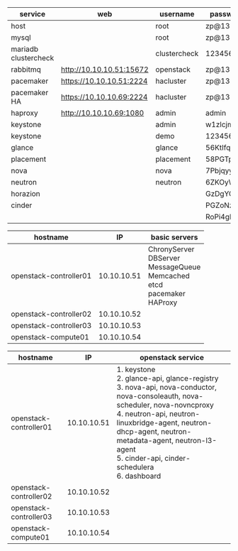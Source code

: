 |service|web|username|password|
|---|---|---|---|
|host||root|zp@131421|
|mysql||root|zp@131421|
|mariadb clustercheck||clustercheck|123456|
|rabbitmq|http://10.10.10.51:15672|openstack|zp@131421|
|pacemaker|https://10.10.10.51:2224|hacluster|zp@131421|
|pacemaker HA|https://10.10.10.69:2224|hacluster|zp@131421|
|haproxy|http://10.10.10.69:1080|admin|admin|
|keystone||admin|w1zlcjmK|
|keystone||demo|123456|
|glance||glance|56KtIfqc|
|placement||placement|58PGTpgC|
|nova||nova|7Pbjqyyf|
|neutron||neutron|6ZKOyWXt|
|horazion|||GzDgYC2m|
|cinder|||PGZoNz7H|
||||RoPi4gRc|

|hostname|IP|basic servers|
|----|----|----|
|openstack-controller01|10.10.10.51|ChronyServer<br>DBServer<br>MessageQueue<br>Memcached<br>etcd<br>pacemaker<br>HAProxy|
|openstack-controller02|10.10.10.52||
|openstack-controller03|10.10.10.53||
|openstack-compute01|10.10.10.54||

|hostname|IP|openstack service|
|----|----|----|
|openstack-controller01|10.10.10.51|1. keystone<br>2. glance-api, glance-registry<br>3. nova-api, nova-conductor, nova-consoleauth, nova-scheduler, nova-novncproxy<br>4. neutron-api, neutron-linuxbridge-agent, neutron-dhcp-agent, neutron-metadata-agent, neutron-l3-agent<br>5. cinder-api, cinder-schedulera<br>6. dashboard|
|openstack-controller02|10.10.10.52||
|openstack-controller03|10.10.10.53||
|openstack-compute01|10.10.10.54||